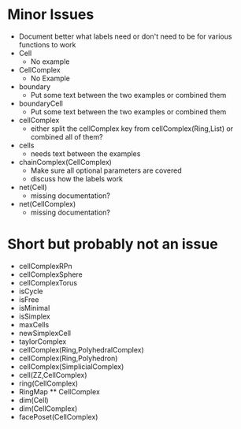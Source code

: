 # Minor Issues #
- Document better what labels need or don't need to be for various functions to work
- Cell
  - No example
- CellComplex
  - No Example
- boundary
  - Put some text between the two examples or combined them
- boundaryCell
  - Put some text between the two examples or combined them
- cellComplex
  - either split the cellComplex key from cellComplex(Ring,List) or combined all of them?
- cells
  - needs text between the examples
- chainComplex(CellComplex)
  - Make sure all optional parameters are covered
  - discuss how the labels work
- net(Cell)
  - missing documentation?
- net(CellComplex)
  - missing documentation?

# Short but probably not an issue
- cellComplexRPn
- cellComplexSphere
- cellComplexTorus
- isCycle
- isFree
- isMinimal
- isSimplex
- maxCells
- newSimplexCell
- taylorComplex
- cellComplex(Ring,PolyhedralComplex)
- cellComplex(Ring,Polyhedron)
- cellComplex(SimplicialComplex)
- cell(ZZ,CellComplex)
- ring(CellComplex)
- RingMap ** CellComplex
- dim(Cell)
- dim(CellComplex)
- facePoset(CellComplex)
